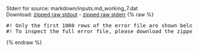 Stderr for source:  markdown/inputs.md_working_7.dat   
Download: [zipped raw stdout](inputs.md_working_7.dat.plumed.stdout.txt.zip) - [zipped raw stderr](inputs.md_working_7.dat.plumed.stderr.txt.zip) 
{% raw %}
<pre>
#! Only the first 1000 rows of the error file are shown below
#! To inspect the full error file, please download the zipped raw stderr file above
</pre>
{% endraw %}
